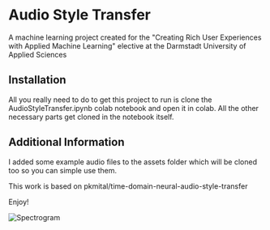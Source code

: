 # Audio Style Transfer
A machine learning project created for the "Creating Rich User Experiences with Applied Machine Learning" elective at the Darmstadt University of Applied Sciences

## Installation
All you really need to do to get this project to run is clone the AudioStyleTransfer.ipynb colab notebook and open it in colab. All the other necessary parts get cloned in the notebook itself.

## Additional Information
I added some example audio files to the assets folder which will be cloned too so you can simple use them.  

This work is based on pkmital/time-domain-neural-audio-style-transfer

Enjoy!

![Spectrogram](https://notadvisable.github.io/audio_style_transfer/assets/img/talkingMozart.png)

